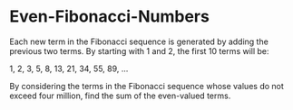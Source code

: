 # Even-Fibonacci-Numbers
  Each new term in the Fibonacci sequence is generated by adding the previous two terms. By starting with 1 and 2, the first 10 terms will be:  
  
  1, 2, 3, 5, 8, 13, 21, 34, 55, 89, ...  
  
  By considering the terms in the Fibonacci sequence whose values do not exceed four million, find the sum of the even-valued terms.
